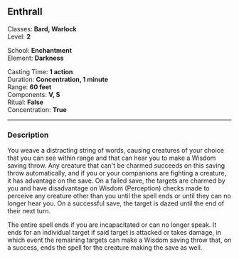 ## Enthrall

Classes: **Bard, Warlock**  
Level: **2**  

School: **Enchantment**  
Element: **Darkness**  

Casting Time: **1 action**  
Duration: **Concentration, 1 minute**  
Range: **60 feet**  
Components: **V, S**  
Ritual: **False**  
Concentration: **True**  

------

### Description

You weave a distracting string of words, causing creatures of your choice that you can see within range and that can hear you to make a Wisdom saving throw. Any creature that can't be charmed succeeds on this saving throw automatically, and if you or your companions are fighting a creature, it has advantage on the save. On a failed save, the targets are charmed by you and have disadvantage on Wisdom (Perception) checks made to perceive any creature other than you until the spell ends or until they can no longer hear you. On a successful save, the target is dazed until the end of their next turn.

The entire spell ends if you are incapacitated or can no longer speak. It ends for an individual target if said target is attacked or takes damage, in which event the remaining targets can make a Wisdom saving throw that, on a success, ends the spell for the creature making the save as well.

